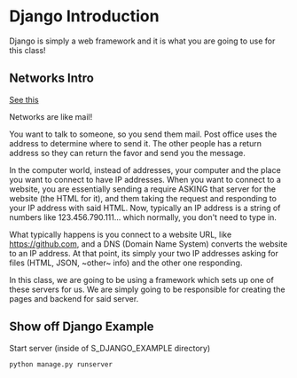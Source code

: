 # Django Introduction

Django is simply a web framework and it is what you are going to use for this class!

## Networks Intro

[See this](https://tutorial.djangogirls.org/en/how_the_internet_works/)

Networks are like mail!

You want to talk to someone, so you send them mail.
Post office uses the address to determine where to send it. 
The other people has a return address so they can return the favor and send you the message.

In the computer world, instead of addresses, your computer and the place you want to connect to
have IP addresses. When you want to connect to a website, you are essentially sending a require ASKING
that server for the website (the HTML for it), and them taking the request and responding
to your IP address with said HTML. Now, typically an IP address is a string of numbers like
123.456.790.111... which normally, you don't need to type in.

What typically happens is you connect to a website URL, like https://github.com, and a DNS (Domain Name System)
converts the website to an IP address. At that point, its simply your two IP addresses asking for files (HTML, JSON, ~other~ info) and the other one responding.

In this class, we are going to be using a framework which sets up one of these servers for us. We
are simply going to be responsible for creating the pages and backend for said server.

## Show off Django Example

Start server (inside of S_DJANGO_EXAMPLE directory)

```
python manage.py runserver
```

